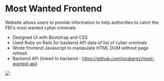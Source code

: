 # Most Wanted Frontend

Website allows users to provide information to help authorities to catch the FBI's most wanted cyber criminals

- Designed UI with Bootstrap and CSS
- Used Ruby on Rails for backend API data of list of cyber criminals 
- Wrote frontend Javascript to manipulate HTML DOM without page refresh 
- Backend API (linked to backend - https://github.com/ozubergz/most-wanted-api)

<img src="./most-wanted.gif"/>
